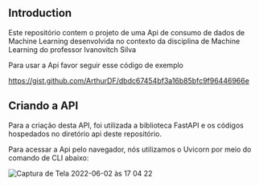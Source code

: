 ## Introduction

Este repositório contem o projeto de uma Api de consumo de dados de Machine Learning desenvolvida no contexto da disciplina de Machine Learning do professor Ivanovitch Silva

Para usar a Api favor seguir esse código de exemplo

https://gist.github.com/ArthurDF/dbdc67454bf3a16b85bfc9f96446966e

## Criando a API

Para a criação desta API, foi utilizada a biblioteca FastAPI e os códigos hospedados no diretório api deste repositório.

Para acessar a Api pelo navegador, nós utilizamos o Uvicorn por meio do comando de CLI abaixo:

![Captura de Tela 2022-06-02 às 17 04 22](https://user-images.githubusercontent.com/105897185/171728546-d850338b-3125-4d18-9f66-a7c5f2003239.png)
